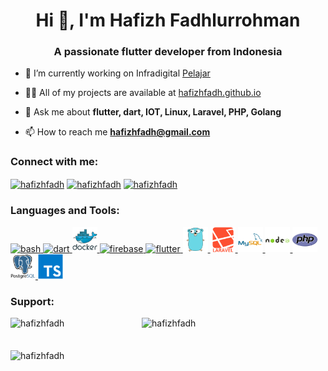 <h1 align="center">Hi 👋, I'm Hafizh Fadhlurrohman</h1>
<h3 align="center">A passionate flutter developer from Indonesia</h3>

- 🔭 I’m currently working on Infradigital [Pelajar](https://play.google.com/store/apps/details?id=io.infradigital.app.pelajar)

- 👨‍💻 All of my projects are available at [hafizhfadh.github.io](hafizhfadh.github.io)

- 💬 Ask me about **flutter, dart, IOT, Linux, Laravel, PHP, Golang**

- 📫 How to reach me **hafizhfadh@gmail.com**

<h3 align="left">Connect with me:</h3>
<p align="left">
<a href="https://codepen.io/hafizhfadh" target="blank"><img align="center" src="https://raw.githubusercontent.com/rahuldkjain/github-profile-readme-generator/master/src/images/icons/Social/codepen.svg" alt="hafizhfadh" height="30" width="40" /></a>
<a href="https://dev.to/hafizhfadh" target="blank"><img align="center" src="https://raw.githubusercontent.com/rahuldkjain/github-profile-readme-generator/master/src/images/icons/Social/devto.svg" alt="hafizhfadh" height="30" width="40" /></a>
<a href="https://linkedin.com/in/hafizhfadh" target="blank"><img align="center" src="https://raw.githubusercontent.com/rahuldkjain/github-profile-readme-generator/master/src/images/icons/Social/linked-in-alt.svg" alt="hafizhfadh" height="30" width="40" /></a>
</p>

<h3 align="left">Languages and Tools:</h3>
<p align="left"> <a href="https://www.gnu.org/software/bash/" target="_blank" rel="noreferrer"> <img src="https://www.vectorlogo.zone/logos/gnu_bash/gnu_bash-icon.svg" alt="bash" width="40" height="40"/> </a> <a href="https://dart.dev" target="_blank" rel="noreferrer"> <img src="https://www.vectorlogo.zone/logos/dartlang/dartlang-icon.svg" alt="dart" width="40" height="40"/> </a> <a href="https://www.docker.com/" target="_blank" rel="noreferrer"> <img src="https://raw.githubusercontent.com/devicons/devicon/master/icons/docker/docker-original-wordmark.svg" alt="docker" width="40" height="40"/> </a> <a href="https://firebase.google.com/" target="_blank" rel="noreferrer"> <img src="https://www.vectorlogo.zone/logos/firebase/firebase-icon.svg" alt="firebase" width="40" height="40"/> </a> <a href="https://flutter.dev" target="_blank" rel="noreferrer"> <img src="https://www.vectorlogo.zone/logos/flutterio/flutterio-icon.svg" alt="flutter" width="40" height="40"/> </a> <a href="https://golang.org" target="_blank" rel="noreferrer"> <img src="https://raw.githubusercontent.com/devicons/devicon/master/icons/go/go-original.svg" alt="go" width="40" height="40"/> </a> <a href="https://laravel.com/" target="_blank" rel="noreferrer"> <img src="https://raw.githubusercontent.com/devicons/devicon/master/icons/laravel/laravel-plain-wordmark.svg" alt="laravel" width="40" height="40"/> </a> <a href="https://www.mysql.com/" target="_blank" rel="noreferrer"> <img src="https://raw.githubusercontent.com/devicons/devicon/master/icons/mysql/mysql-original-wordmark.svg" alt="mysql" width="40" height="40"/> </a> <a href="https://nodejs.org" target="_blank" rel="noreferrer"> <img src="https://raw.githubusercontent.com/devicons/devicon/master/icons/nodejs/nodejs-original-wordmark.svg" alt="nodejs" width="40" height="40"/> </a> <a href="https://www.php.net" target="_blank" rel="noreferrer"> <img src="https://raw.githubusercontent.com/devicons/devicon/master/icons/php/php-original.svg" alt="php" width="40" height="40"/> </a> <a href="https://www.postgresql.org" target="_blank" rel="noreferrer"> <img src="https://raw.githubusercontent.com/devicons/devicon/master/icons/postgresql/postgresql-original-wordmark.svg" alt="postgresql" width="40" height="40"/> </a> <a href="https://www.typescriptlang.org/" target="_blank" rel="noreferrer"> <img src="https://raw.githubusercontent.com/devicons/devicon/master/icons/typescript/typescript-original.svg" alt="typescript" width="40" height="40"/> </a> </p>


<h3 align="left">Support:</h3>
<p><a href="https://www.buymeacoffee.com/hafizhfadh"> <img align="left" src="https://cdn.buymeacoffee.com/buttons/v2/default-yellow.png" height="50" width="210" alt="hafizhfadh" /></a><a href="https://ko-fi.com/hafizhfadh"> <img align="left" src="https://cdn.ko-fi.com/cdn/kofi3.png?v=3" height="50" width="210" alt="hafizhfadh" /></a></p><br><br>


<p><img align="center" src="https://github-readme-stats.vercel.app/api/top-langs?username=hafizhfadh&show_icons=true&locale=en&layout=compact" alt="hafizhfadh" /></p>

